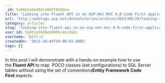 ```yaml
---
_id: 5a88e1aebd6dca0d5f0d2bea
title: "Looking into Fluent API in an ASP.Net MVC 4.0 Code First application"
url: 'http://weblogs.asp.net/dotnetstories/archive/2013/09/29/looking-into-fluent-api-in-an-asp-net-mvc-4-0-code-first-application.aspx'
category: articles
slug: 'looking-into-fluent-api-in-an-asp-net-mvc-4-0-code-first-application'
user_id: 5a83ce59d6eb0005c4ecda2c
username: 'bill-s'
createdOn: '2013-10-04T19:08:03.000Z'
tags: []
---
```


In this post I will demonstrate with a hands-on example how to use the <b>Fluent API</b> to map  POCO classes (set configurations) to SQL Server tables without using the set of conventions<b>Entity</b> <b>Framework Code First</b> expects.
